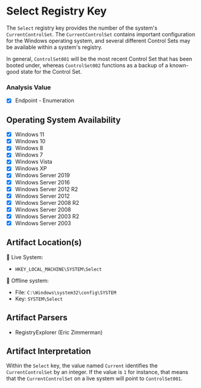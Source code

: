 # Select Registry Key
The `Select` registry key provides the number of the system's `CurrentControlSet`. The `CurrentControlSet` contains important configuration for the Windows operating system, and several different Control Sets may be available within a system's registry. 

In general, `ControlSet001` will be the most recent Control Set that has been booted under, whereas `ControlSet002` functions as a backup of a known-good state for the Control Set. 


### Analysis Value
 - [x] Endpoint - Enumeration

## Operating System Availability
 - [x] Windows 11
 - [x] Windows 10
 - [x] Windows 8
 - [x] Windows 7
 - [x] Windows Vista
 - [x] Windows XP
 - [x] Windows Server 2019
 - [x] Windows Server 2016
 - [x] Windows Server 2012 R2
 - [x] Windows Server 2012
 - [x] Windows Server 2008 R2
 - [x] Windows Server 2008
 - [x] Windows Server 2003 R2
 - [x] Windows Server 2003

## Artifact Location(s)
🔋 Live System:
- `HKEY_LOCAL_MACHINE\SYSTEM\Select`

🔌 Offline system:
- File: `C:\Windows\system32\config\SYSTEM`
- Key: `SYSTEM\Select`

## Artifact Parsers
 - RegistryExplorer (Eric Zimmerman)

## Artifact Interpretation
Within the `Select` key, the value named `Current` identifies the `CurrentControlSet` by an integer. If the value is `1` for instance, that means that the `CurrentControlSet` on a live system will point to `ControlSet001`. 